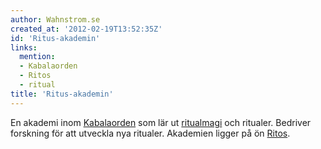 ```yaml
---
author: Wahnstrom.se
created_at: '2012-02-19T13:52:35Z'
id: 'Ritus-akademin'
links:
  mention:
  - Kabalaorden
  - Ritos
  - ritual
title: 'Ritus-akademin'
---
```


En akademi inom [Kabalaorden] som lär ut [ritualmagi] och ritualer. Bedriver forskning för att
utveckla nya ritualer. Akademien ligger på ön [Ritos].

  [Kabalaorden]: Kabalaorden
  [ritualmagi]: ritual
  [Ritos]: Ritos